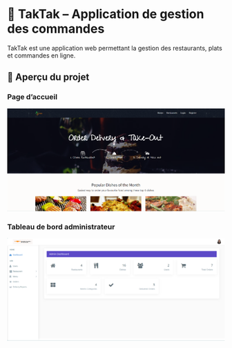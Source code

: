 # 🍔 TakTak – Application de gestion des commandes

TakTak est une application web permettant la gestion des restaurants, plats et commandes en ligne.  

## 📸 Aperçu du projet

### Page d’accueil
![Homepage](docs/homepage1.png)

### Tableau de bord administrateur
![Dashboard](docs/admin_dashboard.png)
